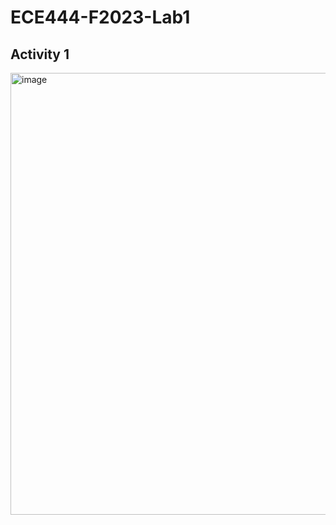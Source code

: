 # ECE444-F2023-Lab1
## Activity 1
<img width="707" alt="image" src="https://github.com/alanlau28/ECE444-F2023-Lab1/assets/72107214/2f451abb-7053-4b28-ba8f-bb8fd49a58c1">
